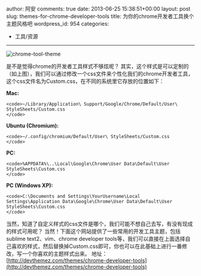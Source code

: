author: 阿安
comments: true
date: 2013-06-25 15:38:51+00:00
layout: post
slug: themes-for-chrome-developer-tools
title: 为你的chrome开发者工具换个主题风格吧
wordpress_id: 954
categories:
- 工具/资源
---

![chrome-tool-theme](/wp-content/uploads/2013/06/chrome-tool-theme.jpg)





是不是觉得chrome的开发者工具样式不够炫呢？ 其实，这个样式是可以定制的（如上图），我们可以通过修改一个css文件来个性化我们的chrome开发者工具，这个css文件名为Custom.css，在不同的系统里它存放的位置如下：





**Mac:**




    
    <code>~/Library/Application\ Support/Google/Chrome/Default/User\ StyleSheets/Custom.css
    </code>





**Ubuntu (Chromium):**




    
    <code>~/.config/chromium/Default/User\ StyleSheets/Custom.css
    </code>





**PC:**




    
    <code>%APPDATA%\..\Local\Google\Chrome\User Data\Default\User StyleSheets\Custom.css
    </code>





**PC (Windows XP):**




    
    <code>C:\Documents and Settings\YourUsername\Local Settings\Application Data\Google\Chrome\User Data\Default\User StyleSheets\Custom.css
    </code>





当然，知道了自定义样式的css文件是哪个，我们可能不想自己去写，有没有现成的样式可用呢？ 当然！下面这个网站提供了一些常用的开发工具主题，包括sublime text2、vim、chrome developer tools等，我们可以直接在上面选择自己喜欢的样式，然后替换掉Custom.css即可，你也可以在此基础上进行一番修改，写一个你喜欢的主题样式出来。 地址： [http://devthemez.com/themes/chrome-developer-tools](http://devthemez.com/themes/chrome-developer-tools)



